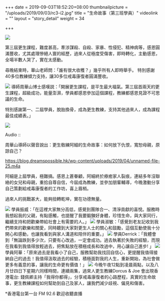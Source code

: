 +++
date = 2019-09-03T18:52:20+08:00
thumbnailpicture = "/uploads/2019/09/03/rc3-i2.jpg"
title = "生命故事（第三班學員）"
videolink = ""
layout = "story_detail"
weight = 34

+++

<img class="image" src="/uploads/2019/09/03/rc3-i1.jpg">

第三屆更生課程，難度甚高，牽涉謀殺、自殺、家暴、性侵犯、精神病等，感恩圓滿豐收，尤其處理慘絕人寰的經歷，過來人從極度受傷害，即時轉化，主動感恩，全場半數人哭了，實在太感動。

尋晚結束時，華山老師問：「誰有很大收穫？」幾乎所有人即時舉手。
特別感謝40多位教練傾力支持，讓30多位戒毒康復者圓滿豐收。

<img class="image" src="/uploads/2019/09/03/rc3-i2.jpg">
導師周華山博士感嘆説：「開展更生課程，是平生最大福氣。第三屆首兩天的更生課程，超級成功，能量澎湃，學員都感恩參加這個課程，教練都感恩見證不可思議的生命。

特別感謝第一、二屆學員，脫胎換骨，成為更生教練，支持其他過來人，成為課程最佳成績表。」

<img class="image" src="/uploads/2019/09/03/rc3-i3.jpg">

Audio ::

周華山導師以聲音說出：更生敎練阿細的生命故事：如何放下仇恨，寬恕母親，原諒自己？

https://blog.dreamspossible.hk/wp-content/uploads/2019/04/unnamed-file-25.m4a

阿細是上屆學員，極難搞。感恩上蒼眷顧，阿細終於療癒家人裂痕，連結多年沒聯絡的女兒和母親，重拾自尊自信，今屆成為教練，並參加朋輩輔導，今晚激動分享自己策劃給戒毒康復者的工作坊，喜上眉梢。

過來人的挑戰甚大，能夠扭轉乾坤，實在功德無量。 

<img class="image" src="/uploads/2019/09/03/rc3-i4.jpg">
學員振威：「在這裡大家無分高低，感覺到團隊合一、清淨貢獻的喜悅。服務時我想起我的父親，有點感觸，也提醒了我要鍛鍊好身體，珍惜生命，與大家同行，繼續支持和把歡樂帶給社會上有需要的人。」

<img class="image" src="/uploads/2019/09/03/rc3-i5.jpg">
學員淑敏：「感覺到老友記收到我們帶來的歡樂和關愛，同時聽到大家對更生人士的關心和鼓勵，這個互動使我十分開心和感動，也讓我看到與家人溝道和陪伴的重要。」

<img class="image" src="/uploads/2019/09/03/rc3-i6.jpg">
學員Derrick：「我體會到「無論跌到多少次，只要有心改過，一定會成功。過去執著於失敗的經驗，而現在我看到我值得放輕過去，把焦點放在積極成長和改過中，用心讓自己進步! 」

<img class="image" src="/uploads/2019/09/03/rc3-i7.jpg">
學員阿華：「原來過去是我看小了自己，服務幫助我找回自信心，更提醒我值得接納自己的過去！我值得汲取過去的經驗，積極面對我的人生，重新開始，為社會做更多有義意的事，讓我的生命更有價值！」

<img class="image" src="/uploads/2019/09/03/rc3-i8.jpg">
今晚午夜12點到凌晨兩點，以及八月廿四日下星期六同樣時間，連續兩集，過來人更生教練Dorcus & Joe 會出現香港電台: 錢佩卿主持「我得你都得」，分享戒毒康復者的心路歷程，真實的生命故事，更生教練課程如何幫助到自己及家人，讓我們減少歧視、偏見和傷害。

*香港電台第一台 FM 92.6 歡迎收聽直播